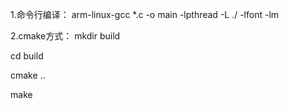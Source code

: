 1.命令行编译：
arm-linux-gcc *.c -o main  -lpthread -L ./ -lfont -lm

2.cmake方式：
mkdir build

cd build

cmake ..

make
